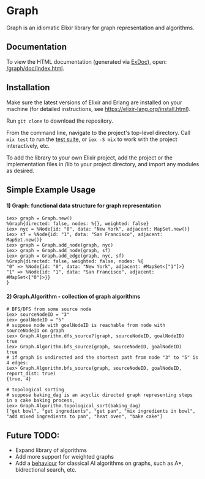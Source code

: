 # Graph

  Graph is an idiomatic Elixir library for graph representation and algorithms.

## Documentation

  To view the HTML documentation (generated via [ExDoc](https://github.com/elixir-lang/ex_doc)), open:
  [/graph/doc/index.html](https://github.com/Billesper/graph/tree/master/doc).

## Installation

   Make sure the latest versions of Elixir and Erlang are installed on your machine (for detailed
   instructions, see https://elixir-lang.org/install.html).

   Run `git clone` to download the repository.

   From the command line, navigate to the project's top-level directory.
   Call `mix test` to run the [test suite](https://github.com/Billesper/graph/tree/master/test),
   or `iex -S mix` to work with the project interactively, etc.

   To add the library to your own Elixir project, add the project or the implementation
   files in /lib to your project directory, and import any modules as desired.
   
## Simple Example Usage 

   #### 1) Graph: functional data structure for graph representation
   ```
   iex> graph = Graph.new()
   %Graph{directed: false, nodes: %{}, weighted: false}
   iex> nyc = %Node{id: "0", data: "New York", adjacent: MapSet.new()}
   iex> sf = %Node{id: "1", data: "San Francisco", adjacent: MapSet.new()}
   iex> graph = Graph.add_node(graph, nyc)
   iex> graph = Graph.add_node(graph, sf)
   iex> graph = Graph.add_edge(graph, nyc, sf)
   %Graph{directed: false, weighted: false, nodes: %{
   "0" => %Node{id: "0", data: "New York", adjacent: #MapSet<["1"]>}
   "1" => %Node{id: "1", data: "San Francisco", adjacent: #MapSet<["0"]>}}
   } 
   ```
   
   #### 2) Graph.Algorithm - collection of graph algorithms
   ```
   # BFS/DFS from some source node
   iex> sourceNodeID = "3"
   iex> goalNodeID = "5"
   # suppose node with goalNodeID is reachable from node with sourceNodeID on graph
   iex> Graph.Algorithm.dfs_source?(graph, sourceNodeID, goalNodeID)
   true
   iex> Graph.Algorithm.bfs_source(graph, sourceNodeID, goalNodeID)
   true
   # if graph is undirected and the shortest path from node "3" to "5" is 4 edges:
   iex> Graph.Algorithm.bfs_source(graph, sourceNodeID, goalNodeID, report_dist: true)
   {true, 4}

   # topological sorting
   # suppose baking_dag is an acyclic directed graph representing steps in a cake baking process,
   iex> Graph.Algorithm.topological_sort(baking_dag)
   ["get bowl", "get ingredients", "get pan", "mix ingredients in bowl",
   "add mixed ingredients to pan", "heat oven", "bake cake"]
   ```
   
## Future TODO:
   * Expand library of algorithms
   * Add more support for weighted graphs
   * Add a [behaviour](https://elixir-lang.org/getting-started/typespecs-and-behaviours.html) for classical AI algorithms
    on graphs, such as A*, bidrectional search, etc.
   
